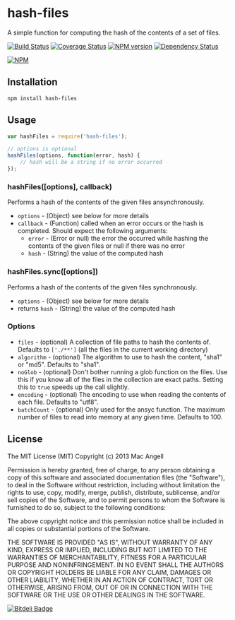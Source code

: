 # hash-files

A simple function for computing the hash of the contents of a set of files.


[![Build Status](https://secure.travis-ci.org/mac-/hash-files.png)](http://travis-ci.org/mac-/hash-files)
[![Coverage Status](https://coveralls.io/repos/mac-/hash-files/badge.png)](https://coveralls.io/r/mac-/hash-files)
[![NPM version](https://badge.fury.io/js/hash-files.png)](http://badge.fury.io/js/hash-files)
[![Dependency Status](https://david-dm.org/mac-/hash-files.png)](https://david-dm.org/mac-/hash-files)

[![NPM](https://nodei.co/npm/hash-files.png?downloads=true&stars=true)](https://nodei.co/npm/hash-files/)

## Installation

	npm install hash-files

## Usage

```js
var hashFiles = require('hash-files');

// options is optional
hashFiles(options, function(error, hash) {
	// hash will be a string if no error occurred
});
```

### hashFiles([options], callback)

Performs a hash of the contents of the given files ansynchronously.

* `options` - (Object) see below for more details
* `callback` - (Function) called when an error occurs or the hash is completed. Should expect the following arguments:
	* `error` - (Error or null) the error the occurred while hashing the contents of the given files or null if there was no error
	* `hash` - (String) the value of the computed hash

### hashFiles.sync([options])

Performs a hash of the contents of the given files synchronously.

* `options` - (Object) see below for more details
* returns `hash` - (String) the value of the computed hash

### Options

* `files` - (optional) A collection of file paths to hash the contents of. Defaults to `['./**']` (all the files in the current working directory)
* `algorithm` - (optional) The algorithm to use to hash the content, "sha1" or "md5". Defaults to "sha1".
* `noGlob` - (optional) Don't bother running a glob function on the files. Use this if you know all of the files in the collection are exact paths. Setting this to `true` speeds up the call slightly.
* `encoding` - (optional) The encoding to use when reading the contents of each file. Defaults to "utf8".
* `batchCount` - (optional) Only used for the ansyc function. The maximum number of files to read into memory at any given time. Defaults to 100.



## License

The MIT License (MIT) Copyright (c) 2013 Mac Angell

Permission is hereby granted, free of charge, to any person obtaining a copy of this software and associated documentation files (the "Software"), to deal in the Software without restriction, including without limitation the rights to use, copy, modify, merge, publish, distribute, sublicense, and/or sell copies of the Software, and to permit persons to whom the Software is furnished to do so, subject to the following conditions:

The above copyright notice and this permission notice shall be included in all copies or substantial portions of the Software.

THE SOFTWARE IS PROVIDED "AS IS", WITHOUT WARRANTY OF ANY KIND, EXPRESS OR IMPLIED, INCLUDING BUT NOT LIMITED TO THE WARRANTIES OF MERCHANTABILITY, FITNESS FOR A PARTICULAR PURPOSE AND NONINFRINGEMENT. IN NO EVENT SHALL THE AUTHORS OR COPYRIGHT HOLDERS BE LIABLE FOR ANY CLAIM, DAMAGES OR OTHER LIABILITY, WHETHER IN AN ACTION OF CONTRACT, TORT OR OTHERWISE, ARISING FROM, OUT OF OR IN CONNECTION WITH THE SOFTWARE OR THE USE OR OTHER DEALINGS IN THE SOFTWARE.

[![Bitdeli Badge](https://d2weczhvl823v0.cloudfront.net/mac-/hash-files/trend.png)](https://bitdeli.com/free "Bitdeli Badge")

